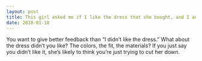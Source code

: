 ```yaml
---
layout: post
title: This girl asked me if I like the dress that she bought, and I answered her honestly and said, &quot;I personally don&#39;t like it, but if you like it that is all that matters. Don&#39;t worry about what I think&quot;. Do you think it was cruel what I said?
date: 2018-01-18
---
```


<p>You want to give better feedback than “I didn’t like the dress.” What about the dress didn’t you like? The colors, the fit, the materials? If you just say you didn’t like it, she’s likely to think you’re just trying to cut her down.</p>
